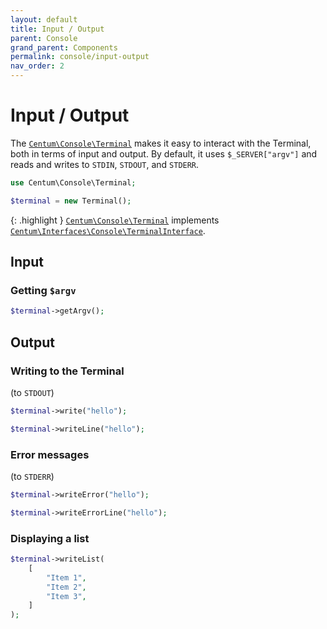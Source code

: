 ```yaml
---
layout: default
title: Input / Output
parent: Console
grand_parent: Components
permalink: console/input-output
nav_order: 2
---
```




# Input / Output

The [`Centum\Console\Terminal`](https://github.com/SidRoberts/centum/blob/development/src/Console/Terminal.php) makes it easy to interact with the Terminal, both in terms of input and output.
By default, it uses `$_SERVER["argv"]` and reads and writes to `STDIN`, `STDOUT`, and `STDERR`.

```php
use Centum\Console\Terminal;

$terminal = new Terminal();
```

{: .highlight }
[`Centum\Console\Terminal`](https://github.com/SidRoberts/centum/blob/development/src/Console/Terminal.php) implements [`Centum\Interfaces\Console\TerminalInterface`](https://github.com/SidRoberts/centum/blob/development/src/Interfaces/Console/TerminalInterface.php).



## Input

### Getting `$argv`

```php
$terminal->getArgv();
```



## Output

### Writing to the Terminal

(to `STDOUT`)

```php
$terminal->write("hello");
```

```php
$terminal->writeLine("hello");
```

### Error messages

(to `STDERR`)

```php
$terminal->writeError("hello");
```

```php
$terminal->writeErrorLine("hello");
```



### Displaying a list

```php
$terminal->writeList(
    [
        "Item 1",
        "Item 2",
        "Item 3",
    ]
);
```

